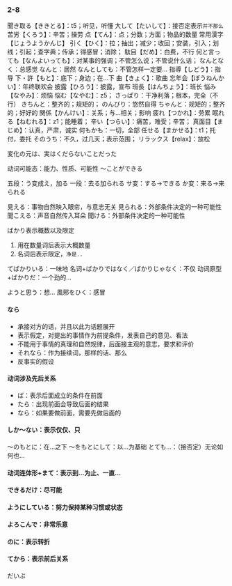 ### 2-8

聞き取る【ききとる】：t5；听见，听懂
大して【たいして】：接否定表示`并不那么`
苦労【くろう】：辛苦；操劳
点【てん】：点；分数；方面；物品的数量
常用漢字【じょうようかんじ】
引く【ひく】：拉；抽出；减少；收回；安装，引入；划线；引起；查字典；传承；得感冒；消除；
駄目【だめ】：白费，不行
何と言っても【なんよいっても】：对某事的强调；不管怎么说；不管说什么话；
なんとなく：总感觉
なんと：居然
なんとしても：不管怎样一定要...
指導【しどう】：指导
下・許【もと】：底下；身边；在...下
曲【きょく】：歌曲
忘年会【ぼうねんかい】：年终联欢会
披露【ひろう】：披露，宣布
班長【はんちょう】：班长
悩み【なやみ】：烦恼
悩む【なやむ】：z5；
さっぱり：干净利落；根本，完全（不行）
きちんと：整齐的；规矩的；
のんびり：悠然自得
ちゃんと：规矩的；整齐的；好好的
関係【かんけい】：关系；与...相关；影响
疲れ【つかれ】：劳累
眠れる【ねむれる】：z1；能睡着；
辛い【つらい】：痛苦，难受；辛苦；
真面目【まじめ】：认真，严肃，诚实
何もかも：一切，全部
任せる【まかせる】：t1；托付，委托
そのうち：不久，过几天；表示范围；
リラックス【relax】：放松





 

 変化の元は、実はくだらないことだった





动词可能态：能力、性质、可能性
〜ことができる

五段：う变成え，加る
一段：去る加られる
サ变：する→できる
か变：来る→来られる

見える：事物自然映入眼帘，与意志无关
見られる：外部条件决定的一种可能性
聞こえる：声音自然传入耳朵
聞ける：外部条件决定的一种可能性

ばかり表示概数以及限定
1. 用在数量词后表示大概数量
2. 名词后表示限定，`净是..`

てばかりいる：一味地
名词+ばかりではなく／ばかりじゃなく：不仅
动词原型+ばかりだ：一个劲的...

ようと思う：想...
風邪をひく：感冒


#### なら
- 承接对方的话，并且以此为话题展开
- 表示假定，对提出的事情作为前提条件，发表自己的意见、看法
- 不能用于事情的真理和自然规律，后面接主观的意志，要求和评价
- それなら：作为接续词，那样的话、那么
- 反事实的假设

#### 动词涉及先后关系
- ば：表示后面成立的条件在前面
- たら：出现前面会导致后面的结果
- なら：如果要做前面，需要先做后面的

#### しか〜ない：表示仅仅、只
〜のもとに：在...之下
〜をもとにして：以...为基础
とても...：（接否定）无论如何也...

#### 动词连体形+まて：表示到...为止、一直...

#### できるだけ：尽可能
#### ようにしている：努力保持某种习惯或状态
#### よろこんで：非常乐意
#### のに：表示转折
#### てから：表示前后关系






だいぶ












